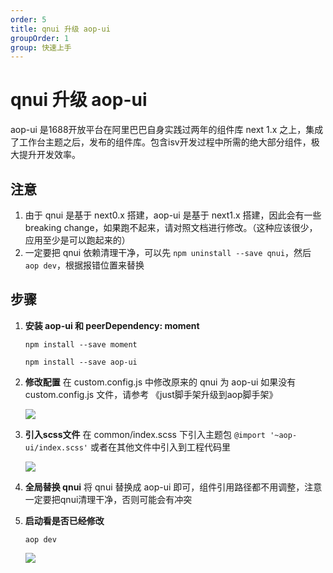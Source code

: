 ```yaml
---
order: 5
title: qnui 升级 aop-ui
groupOrder: 1
group: 快速上手
---
```


# qnui 升级 aop-ui

aop-ui 是1688开放平台在阿里巴巴自身实践过两年的组件库 next 1.x 之上，集成了工作台主题之后，发布的组件库。包含isv开发过程中所需的绝大部分组件，极大提升开发效率。

## 注意
1. 由于 qnui 是基于 next0.x 搭建，aop-ui 是基于 next1.x 搭建，因此会有一些breaking change，如果跑不起来，请对照文档进行修改。（这种应该很少，应用至少是可以跑起来的）
2. 一定要把 qnui 依赖清理干净，可以先 `npm uninstall --save qnui`，然后 `aop dev`，根据报错位置来替换

## 步骤
1. **安装 aop-ui 和 peerDependency: moment**

    `npm install --save moment`

    `npm install --save aop-ui`

2. **修改配置**
   在 custom.config.js 中修改原来的 qnui 为 aop-ui
   如果没有 custom.config.js 文件，请参考
   《just脚手架升级到aop脚手架》

     ![](https://img.alicdn.com/tfs/TB1xQ66nb9YBuNjy0FgXXcxcXXa-1090-758.png)

3. **引入scss文件**
    在 common/index.scss 下引入主题包
     `@import '~aop-ui/index.scss'`
    或者在其他文件中引入到工程代码里

     ![](https://img.alicdn.com/tfs/TB1jlH6nb9YBuNjy0FgXXcxcXXa-1246-1250.png)

4. **全局替换 qnui**
    将 qnui 替换成 aop-ui 即可，组件引用路径都不用调整，注意一定要把qnui清理干净，否则可能会有冲突

5. **启动看是否已经修改**

    `aop dev`

    ![](https://img.alicdn.com/tfs/TB1dVkOnmtYBeNjSspkXXbU8VXa-701-539.png)



